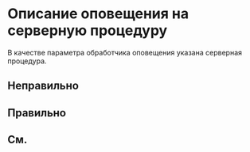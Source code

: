 # Описание оповещения на серверную процедуру

В качестве параметра обработчика оповещения указана серверная процедура.

## Неправильно

## Правильно

## См.

